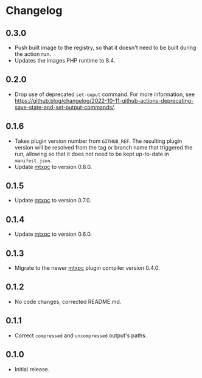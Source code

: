 # Changelog

## 0.3.0

* Push built image to the registry, so that it doesn't need to be built during the action run.
* Updates the images PHP runtime to 8.4.

## 0.2.0

* Drop use of deprecated `set-ouput` command. For more information, see https://github.blog/changelog/2022-10-11-github-actions-deprecating-save-state-and-set-output-commands/.

## 0.1.6

* Takes plugin version number from `GITHUB_REF`. The resulting plugin version will be resolved from the tag or
  branch name that triggered the run, allowing so that it does not need to be kept up-to-date in `manifest.json`.
* Update [mtxpc](https://github.com/gocom/MassPlugCompiler) to version 0.8.0.

## 0.1.5

* Update [mtxpc](https://github.com/gocom/MassPlugCompiler) to version 0.7.0.

## 0.1.4

* Update [mtxpc](https://github.com/gocom/MassPlugCompiler) to version 0.6.0.

## 0.1.3

* Migrate to the newer [mtxpc](https://github.com/gocom/MassPlugCompiler) plugin compiler version 0.4.0.

## 0.1.2

* No code changes, corrected README.md.

## 0.1.1

* Correct `compressed` and `uncompressed` output's paths.

## 0.1.0

* Initial release.
